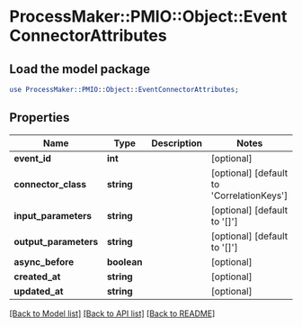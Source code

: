 # ProcessMaker::PMIO::Object::EventConnectorAttributes

## Load the model package
```perl
use ProcessMaker::PMIO::Object::EventConnectorAttributes;
```

## Properties
Name | Type | Description | Notes
------------ | ------------- | ------------- | -------------
**event_id** | **int** |  | [optional] 
**connector_class** | **string** |  | [optional] [default to &#39;CorrelationKeys&#39;]
**input_parameters** | **string** |  | [optional] [default to &#39;[]&#39;]
**output_parameters** | **string** |  | [optional] [default to &#39;[]&#39;]
**async_before** | **boolean** |  | [optional] 
**created_at** | **string** |  | [optional] 
**updated_at** | **string** |  | [optional] 

[[Back to Model list]](../README.md#documentation-for-models) [[Back to API list]](../README.md#documentation-for-api-endpoints) [[Back to README]](../README.md)


